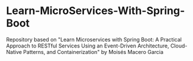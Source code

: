 # Learn-MicroServices-With-Spring-Boot
Repository based on "Learn Microservices with Spring Boot: A Practical Approach to RESTful Services Using an Event-Driven Architecture, Cloud-Native Patterns, and Containerization" by Moisés Macero Garcia
